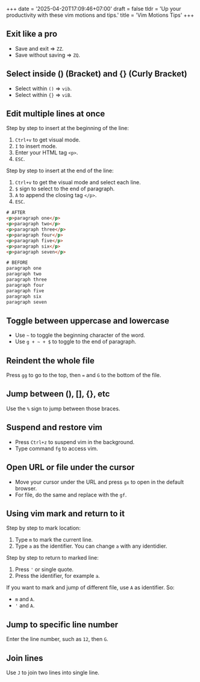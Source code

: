 +++
date = '2025-04-20T17:09:46+07:00'
draft = false
tldr = 'Up your productivity with these vim motions and tips.'
title = 'Vim Motions Tips'
+++

## Exit like a pro

* Save and exit => `ZZ`.
* Save without saving => `ZQ`.

## Select inside () (Bracket) and {} (Curly Bracket)

* Select within `()` => `vib`.
* Select within `{}` => `viB`.

## Edit multiple lines at once

Step by step to insert at the beginning of the line:

1. `Ctrl+v` to get visual mode.
2. `I` to insert mode.
3. Enter your HTML tag `<p>`.
4. `ESC`.

Step by step to insert at the end of the line:

1. `Ctrl+v` to get the visual mode and select each line.
2. `$` sign to select to the end of paragraph.
3. `A` to append the closing tag `</p>`.
4. `ESC`.

```html
# AFTER
<p>paragraph one</p>
<p>paragraph two</p>
<p>paragraph three</p>
<p>paragraph four</p>
<p>paragraph five</p>
<p>paragraph six</p>
<p>paragraph seven</p>

# BEFORE
paragraph one
paragraph two
paragraph three
paragraph four
paragraph five
paragraph six
paragraph seven
```

## Toggle between uppercase and lowercase

* Use `~` to toggle the beginning character of the word.
* Use `g + ~ + $` to toggle to the end of paragraph.

## Reindent the whole file

Press `gg` to go to the top, then `=` and `G` to the bottom of the file.

## Jump between (), [], {}, etc

Use the `%` sign to jump between those braces.

## Suspend and restore vim

* Press `Ctrl+z` to suspend vim in the background.
* Type command `fg` to access vim.

## Open URL or file under the cursor

* Move your cursor under the URL and press `gx` to open in the default browser.
* For file, do the same and replace with the `gf`.

## Using vim mark and return to it

Step by step to mark location:

1. Type `m` to mark the current line.
2. Type `a` as the identifier. You can change `a` with any identidier.

Step by step to return to marked line:

1. Press `'` or single quote.
2. Press the identifier, for example `a`.

If you want to mark and jump of different file, use `A` as identifier. So:

* `m` and `A`.
* `'` and `A`.

## Jump to specific line number

Enter the line number, such as `12`, then `G`.

## Join lines

Use `J` to join two lines into single line.
